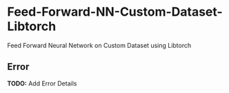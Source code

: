 # Feed-Forward-NN-Custom-Dataset-Libtorch
Feed Forward Neural Network on Custom Dataset using Libtorch

## Error

**TODO:** Add Error Details
```

```


